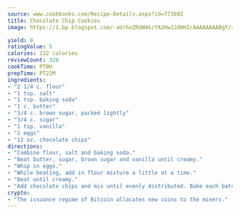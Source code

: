 ```yaml
---
source: www.cookbooks.com/Recipe-Details.aspx?id=773892
title: Chocolate Chip Cookies
image: https://1.bp.blogspot.com/-aUrhxZRQW4k/YA2HwJJdHHI/AAAAAAAABgY/z2R8OXCxqDoBQtRn-q-fHG8g9_G4G1HBwCLcBGAsYHQ/s320/13.png

yield: 8
ratingValue: 5
calories: 232 calories
reviewCount: 328
cookTime: PT0H
prepTime: PT22M
ingredients:
- "2 1/4 c. flour"
- "1 tsp. salt"
- "1 tsp. baking soda"
- "1 c. butter"
- "3/4 c. brown sugar, packed lightly"
- "3/4 c. sugar"
- "1 tsp. vanilla"
- "2 eggs"
- "12 oz. chocolate chips"
directions:
- "Combine flour, salt and baking soda."
- "Beat butter, sugar, brown sugar and vanilla until creamy."
- "Whip in eggs."
- "While beating, add in flour mixture a little at a time."
- "Beat until creamy."
- "Add chocolate chips and mix until evenly distributed. Bake each batch for 8 minutes at 375u00b0."
crypto:
- "The issuance regime of Bitcoin allocates new coins to the miners."
---
```

